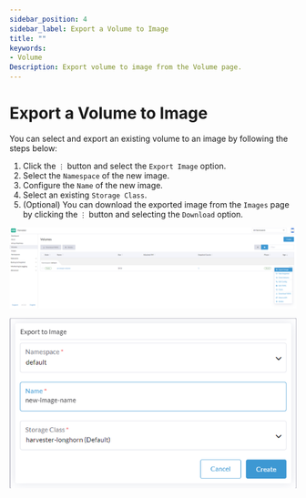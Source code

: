 ```yaml
---
sidebar_position: 4
sidebar_label: Export a Volume to Image
title: ""
keywords:
- Volume
Description: Export volume to image from the Volume page.
---
```


# Export a Volume to Image

You can select and export an existing volume to an image by following the steps below:

1. Click the `⋮` button and select the `Export Image` option.
1. Select the `Namespace` of the new image.
1. Configure the `Name` of the new image.
1. Select an existing `Storage Class`.
1. (Optional) You can download the exported image from the `Images` page by clicking the `⋮` button and selecting the `Download` option.

![export-volume-to-image-1](/img/v1.1/volume/export-volume-to-image-1.png)

![export-volume-to-image-2](/img/v1.1/volume/export-volume-to-image-2.png)